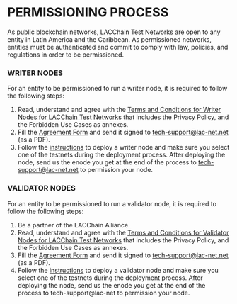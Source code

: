 # PERMISSIONING PROCESS

As public blockchain networks, LACChain Test Networks are open to any entity in Latin America and the Caribbean. As permissioned networks, entities must be authenticated and commit to comply with law, policies, and regulations in order to be permissioned. 

### WRITER NODES

For an entity to be permissioned to run a writer node, it is required to follow the following steps:

1. Read, understand and agree with the [Terms and Conditions for Writer Nodes for LACChain Test Networks](https://github.com/LACNetNetworks/besu-networks/blob/master/testnet/terms_and_conditions/terms_and_conditions_writer_testnets.md) that includes the Privacy Policy, and the Forbidden Use Cases as annexes. 
2. Fill the [Agreement Form](https://github.com/LACNetNetworks/besu-networks/blob/master/testnet/agreement_form/agreement_form.md) and send it signed to tech-support@lac-net.net (as a PDF).
3. Follow the [instructions](https://github.com/LACNetNetworks/besu-networks/blob/master/DEPLOY_NODE.md) to deploy a writer node and make sure you select one of the testnets during the deployment process. After deploying the node, send us the enode you get at the end of the process to tech-support@lac-net.net to permission your node.


### VALIDATOR NODES

For an entity to be permissioned to run a validator node, it is required to follow the following steps:

1. Be a partner of the LACChain Alliance.
2. Read, understand and agree with the [Terms and Conditions for Validator Nodes for LACChain Test Networks](https://github.com/LACNetNetworks/besu-networks/blob/master/testnet/terms_and_conditions/terms_and_conditions_validator_testnets.md) that includes the Privacy Policy, and the Forbidden Use Cases as annexes. 
3. Fill the [Agreement Form](https://github.com/LACNetNetworks/besu-networks/blob/master/testnet/agreement_form/agreement_form.md) and send it signed to tech-support@lac-net.net (as a PDF).
3. Follow the [instructions](https://github.com/LACNetNetworks/besu-networks/blob/master/DEPLOY_NODE.md) to deploy a validator node and make sure you select one of the testnets during the deployment process. After deploying the node, send us the enode you get at the end of the process to tech-support@lac-net to permission your node.

